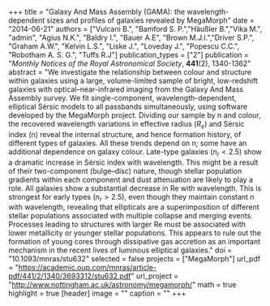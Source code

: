 +++
title = "Galaxy And Mass Assembly (GAMA): the wavelength-dependent sizes and profiles of galaxies revealed by MegaMorph"
date = "2014-06-21"
authors = ["Vulcani B.", "Bamford S. P.","Häußler B.","Vika M.", "admin", "Agius N.K.", "Baldry I.", "Bauer A.E", "Brown M.J.I.","Driver S.P.", "Graham A.W.", "Kelvin L.S.", "Liske J.", "Loveday J.", "Popescu C.C.", "Robotham A. S. G.", "Tuffs R.J"]
publication_types = ["2"]
publication = "*Monthly Notices of the Royal Astronomical Society*, **441**(2), 1340-1362"
abstract = "We investigate the relationship between colour and structure within galaxies using a large, volume-limited sample of bright, low-redshift galaxies with optical–near-infrared imaging from the Galaxy And Mass Assembly survey. We fit single-component, wavelength-dependent, elliptical Sérsic models to all passbands simultaneously, using software developed by the MegaMorph project. Dividing our sample by n and colour, the recovered wavelength variations in effective radius ($R_e$) and Sérsic index (n) reveal the internal structure, and hence formation history, of different types of galaxies. All these trends depend on n; some have an additional dependence on galaxy colour. Late-type galaxies ($n_r < 2.5$) show a dramatic increase in Sérsic index with wavelength. This might be a result of their two-component (bulge–disc) nature, though stellar population gradients within each component and dust attenuation are likely to play a role. All galaxies show a substantial decrease in Re with wavelength. This is strongest for early types ($n_r > 2.5$), even though they maintain constant $n$ with wavelength, revealing that ellipticals are a superimposition of different stellar populations associated with multiple collapse and merging events. Processes leading to structures with larger Re must be associated with lower metallicity or younger stellar populations. This appears to rule out the formation of young cores through dissipative gas accretion as an important mechanism in the recent lives of luminous elliptical galaxies."
doi = "10.1093/mnras/stu632"
selected = false
projects = ["MegaMorph"]
url_pdf = "https://academic.oup.com/mnras/article-pdf/441/2/1340/3693312/stu632.pdf"
url_project = "http://www.nottingham.ac.uk/astronomy/megamorph/"
math = true
highlight = true
[header]
image = ""
caption = ""
+++
